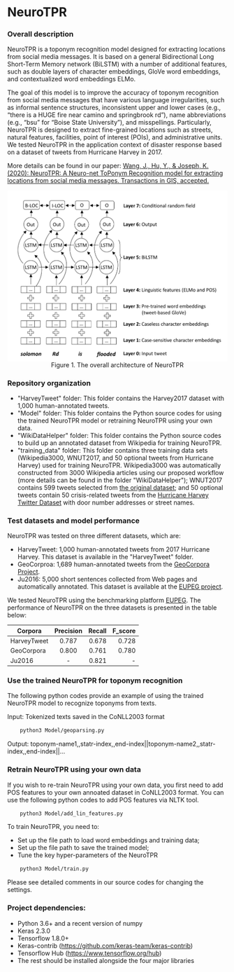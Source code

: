 # NeuroTPR


### Overall description

NeuroTPR is a toponym recognition model designed for extracting locations from social media messages. It is based on a general Bidirectional Long Short-Term Memory network (BiLSTM) with a number of additional features, such as double layers of character embeddings, GloVe word embeddings, and contextualized word embeddings ELMo.

The goal of this model is to improve the accuracy of toponym recognition from social media messages that have various
language irregularities, such as informal sentence structures, inconsistent upper and lower cases (e.g., “there is a HUGE fire near camino and springbrook rd”), name abbreviations (e.g., “bsu” for “Boise State University”), and misspellings. Particularly, NeuroTPR is designed to extract fine-grained locations such as streets, natural features, facilities, point of interest (POIs), and administrative units. We tested NeuroTPR in the application context of disaster response based on a dataset of tweets from Hurricane Harvey in 2017.

More details can be found in our paper: [Wang, J., Hu, Y., & Joseph, K. (2020): NeuroTPR: A Neuro-net ToPonym Recognition model for extracting locations from social media messages. Transactions in GIS, accepted.](https://geoai.geog.buffalo.edu/publications/)

<p align="center">
<img align="center" src="model_structure.png" width="600" />
<br />
Figure 1. The overall architecture of NeuroTPR
</p>


### Repository organization

* "HarveyTweet" folder: This folder contains the Harvey2017 dataset with 1,000 human-annotated tweets.
* "Model" folder: This folder contains the Python source codes for using the trained NeuroTPR model or retraining NeuroTPR using your own data.
* "WikiDataHelper" folder: This folder contains the Python source codes to build up an annotated dataset from Wikipedia for training NeuroTPR.
* "training_data" folder: This folder contains three training data sets (Wikipedia3000, WNUT2017, and 50 optional tweets from Hurricane Harvey) used for training NeuroTPR. Wikipedia3000 was automatically constructed from 3000 Wikipedia articles using our proposed workflow (more details can be found in the folder "WikiDataHelper"); WNUT2017 contains 599 tweets selected from [the original dataset](https://github.com/leondz/emerging_entities_17); and 50 optional tweets contain 50 crisis-related tweets from the [Hurricane Harvey Twitter Dataset](https://digital.library.unt.edu/ark:/67531/metadc993940/) with door number addresses or street names.



### Test datasets and model performance
NeuroTPR was tested on three different datasets, which are:
* HarveyTweet: 1,000 human-annotated tweets from 2017 Hurricane Harvey. This dataset is available in the "HarveyTweet" folder.
* GeoCorproa:  1,689 human-annotated tweets from the [GeoCorpora Project](https://github.com/geovista/GeoCorpora).
* Ju2016: 5,000 short sentences collected from Web pages and automatically annotated. This dataset is  available at the [EUPEG project](https://github.com/geoai-lab/EUPEG/tree/master/corpora/Ju2016).

We tested NeuroTPR using the benchmarking platform [EUPEG](https://github.com/geoai-lab/EUPEG). The performance of NeuroTPR on the three datasets is presented in the table below:

|   Corpora   |  Precision |   Recall  |   F_score  |
|-------------|:----------:|----------:|-----------:|
| HarveyTweet |    0.787   |   0.678   |	0.728	|
|  GeoCorpora |    0.800   |   0.761   |	0.780	|
|    Ju2016   | 	 -	   |   0.821   |	  - 	|


### Use the trained NeuroTPR for toponym recognition

The following python codes provide an example of using the trained NeuroTPR model to recognize toponyms from texts.

Input: Tokenized texts saved in the CoNLL2003 format

```bash
    python3 Model/geoparsing.py
 ```
Output: toponym-name1,,statr-index,,end-index||toponym-name2,,statr-index,,end-index||...



### Retrain NeuroTPR using your own data

If you wish to re-train NeuroTPR using your own data, you first need to add POS features to your own annoated dataset in CoNLL2003 format. You can use the following python codes to add POS features via NLTK tool.

```bash
    python3 Model/add_lin_features.py
```

To train NeuroTPR, you need to:
* Set up the file path to load word embeddings and training data;
* Set up the file path to save the trained model;
* Tune the key hyper-parameters of the NeuroTPR

```bash
    python3 Model/train.py
 ```

Please see detailed comments in our source codes for changing the settings.



### Project dependencies:

* Python 3.6+ and a recent version of numpy
* Keras 2.3.0
* Tensorflow 1.8.0+
* Keras-contrib (https://github.com/keras-team/keras-contrib)
* Tensorflow Hub (https://www.tensorflow.org/hub)
* The rest should be installed alongside the four major libraries

